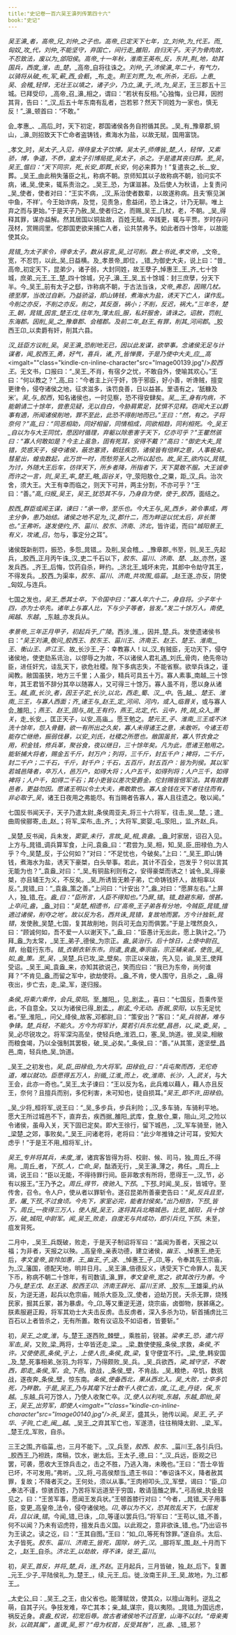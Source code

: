 ```yaml
---
title:"史记卷一百六吴王濞列传第四十六"
book:"史记"
---
```

_吴王濞_者，_高帝_兄_刘仲_之子也。_高帝_已定天下七年，立_刘仲_为_代王_。而_匈奴_攻_代_，_刘仲_不能坚守，弃国亡，间行走_雒阳_，自归天子。天子为骨肉故，不忍致法，废以为_郃阳侯_。_高帝_十一年秋，_淮南王英布_反，东并_荆_地，劫其国兵，西度_淮_，击_楚_，_高帝_自将往诛之。_刘仲_子_沛侯濞_年二十，有气力，以骑将从破_布_军_蕲_西_会甀_，_布_走。_荆王刘贾_为_布_所杀，无后。上患_吴_、_会稽_轻悍，无壮王以填之，诸子少，乃立_濞_于_沛_为_吴王_，王三郡五十三城。已拜受印，_高帝_召_濞_相之，谓曰：“若状有反相。”心独悔，业已拜，因拊其背，告曰：“_汉_后五十年东南有乱者，岂若邪？然天下同姓为一家也，慎无反！”_濞_顿首曰：“不敢。”

会_孝惠_、_高后_时，天下初定，郡国诸侯各务自拊循其民。_吴_有_豫章郡_铜山，_濞_则招致天下亡命者盗铸钱，煮海水为盐，以故无赋，国用富饶。

_孝文_时，_吴太子_入见，得侍皇太子饮博。_吴太子_师傅皆_楚_人，轻悍，又素骄，博，争道，不恭，皇太子引博局提_吴太子_，杀之。于是遣其丧归葬。至_吴_，_吴王_愠曰：“天下同宗，死_长安_即葬_长安_，何必来葬为！”复遣丧之_长__安_葬。_吴王_由此稍失藩臣之礼，称病不朝。京师知其以子故称病不朝，验问实不病，诸_吴_使来，辄系责治之。_吴王_恐，为谋滋甚。及后使人为秋请，上复责问_吴_使者，使者对曰：“王实不病，_汉_系治使者数辈，以故遂称病。且夫‘察见渊中鱼，不祥’。今王始诈病，及觉，见责急，愈益闭，恐上诛之，计乃无聊。唯上弃之而与更始。”于是天子乃赦_吴_使者归之，而赐_吴王_几杖，老，不朝。_吴_得释其罪，谋亦益解。然其居国以铜盐故，百姓无赋。卒践更，辄与平贾。岁时存问茂材，赏赐闾里。佗郡国吏欲来捕亡人者，讼共禁弗予。如此者四十馀年，以故能使其众。

_晁错_为太子家令，得幸太子，数从容言_吴_过可削。数上书说_孝文帝_，_文帝_宽，不忍罚，以此_吴_日益横。及_孝景帝_即位，_错_为御史大夫，说上曰：“昔_高帝_初定天下，昆弟少，诸子弱，大封同姓，故王孽子_悼惠王_王_齐_七十馀城，庶弟_元王_王_楚_四十馀城，兄子_濞_王_吴_五十馀城：封三庶孽，分天下半。今_吴王_前有太子之郄，诈称病不朝，于古法当诛，_文帝_弗忍，因赐几杖。德至厚，当改过自新。乃益骄溢，即山铸钱，煮海水为盐，诱天下亡人，谋作乱。今削之亦反，不削之亦反。削之，其反亟，祸小；不削，反迟，祸大。”三年冬，_楚王_朝，_晁错_因言_楚王戊_往年为_薄太后_服，私奸服舍，请诛之。诏赦，罚削_东海郡_。因削_吴_之_豫章郡_、_会稽郡_。及前二年_赵王_有罪，削其_河间郡_。_胶西王卬_以卖爵有奸，削其六县。

_汉_廷臣方议削_吴_。_吴王濞_恐削地无已，因以此发谋，欲举事。念诸侯无足与计谋者，闻_胶西王_勇，好气，喜兵，诸_齐_皆惮畏，于是乃使中大夫_应__高_<imgalt=""class="kindle-cn-inline-character"src="Image00139.jpg"/>_胶西王_。无文书，口报曰：“_吴王_不肖，有宿夕之忧，不敢自外，使喻其欢心。”王曰：“何以教之？”_高_曰：“今者主上兴于奸，饰于邪臣，好小善，听谗贼，擅变更律令，侵夺诸侯之地，征求滋多，诛罚良善，日以益甚。里语有之，‘舐糠及米’。_吴_与_胶西_，知名诸侯也，一时见察，恐不得安肆矣。_吴__王_身有内病，不能朝请二十馀年，尝患见疑，无以自白，今胁肩累足，犹惧不见释。窃闻大王以爵事有適，所闻诸侯削地，罪不至此，此恐不得削地而已。”王曰：“然，有之。子将奈何？”_高_曰：“同恶相助，同好相留，同情相成，同欲相趋，同利相死。今_吴王_自以为与大王同忧，愿因时循理，弃躯以除患害于天下，亿亦可乎？”王瞿然骇曰：“寡人何敢如是？今主上虽急，固有死耳，安得不戴？”高曰：“御史大夫_晁错_，荧惑天子，侵夺诸侯，蔽忠塞贤，朝廷疾怨，诸侯皆有倍畔之意，人事极矣。彗星出，蝗虫数起，此万世一时，而愁劳圣人之所以起也。故_吴王_欲内以_晁错_为讨，外随大王后车，彷徉天下，所乡者降，所指者下，天下莫敢不服。大王诚幸而许之一言，则_吴王_率_楚王_略_函谷关_，守_荥阳敖仓_之粟，距_汉_兵。治次舍，须大王。大王有幸而临之，则天下可并，两主分割，不亦可乎？”王曰：“善。”_高_归报_吴王_，_吴王_犹恐其不与，乃身自为使，使于_胶西_，面结之。

_胶西_群臣或闻王谋，谏曰：“承一帝，至乐也。今大王与_吴_西乡，弟令事成，两主分争，患乃始结。诸侯之地不足为_汉_郡什二，而为畔逆以忧太后，非长策也。”王弗听。遂发使约_齐_、_菑川_、_胶东_、_济南_、_济北_，皆许诺，而曰“_城阳景王_有义，攻诸_吕_，勿与，事定分之耳”。

诸侯既新削罚，振恐，多怨_晁错_。及削_吴会稽_、_豫章郡_书至，则_吴王_先起兵，_胶西_正月丙午诛_汉_吏二千石以下，_胶东_、_菑川_、_济南_、_楚_、_赵_亦然，遂发兵西。_齐王_后悔，饮药自杀，畔约。_济北王_城坏未完，其郎中令劫守其王，不得发兵。_胶西_为渠率，_胶东_、_菑川_、_济南_共攻围_临菑_。_赵王遂_亦反，阴使_匈奴_与连兵。

七国之发也，_吴王_悉其士卒，下令国中曰：“寡人年六十二，身自将。少子年十四，亦为士卒先。诸年上与寡人比，下与少子等者，皆发。”发二十馀万人。南使_闽越_、_东越_，_东越_亦发兵从。

_孝景帝_三年正月甲子，初起兵于_广陵_。西涉_淮_，因并_楚_兵。发使遗诸侯书曰：“_吴王刘濞_敬问_胶西王_、_胶东王_、_菑川王_、_济南王_、_赵王_、_楚王_、_淮南__王_、_衡山王_、_庐江王_、故_长沙王_子：幸教寡人！以_汉_有贼臣，无功天下，侵夺诸侯地，使吏劾系讯治，以僇辱之为故，不以诸侯人君礼遇_刘氏_骨肉，绝先帝功臣，进任奸宄，诖乱天下，欲危社稷。陛下多病志失，不能省察。欲举兵诛之，谨闻教。敝国虽狭，地方三千里；人虽少，精兵可具五十万。寡人素事_南越_三十馀年，其王君皆不辞分其卒以随寡人，又可得三十馀万。寡人虽不肖，愿以身从诸王。_越_直_长沙_者，因王子定_长沙_以北，西走_蜀_、_汉__中_。告_越_、_楚王_、_淮南_三王，与寡人西面；_齐_诸王与_赵王_定_河间_、_河内_，或入_临晋关_，或与寡人会_雒阳_；_燕王_、_赵王_固与_胡_王有约，_燕王_北定_代_、_云中_，抟_胡_众入_萧关_，走_长安_，匡正天子，以安_高庙_。愿王勉之。_楚元王_子、_淮南_三王或不沐洗十馀年，怨入骨髓，欲一有所出之久矣，寡人未得诸王之意，未敢听。今诸王苟能存亡继绝，振弱伐暴，以安_刘氏_，社稷之所愿也。敝国虽贫，寡人节衣食之用，积金钱，修兵革，聚谷食，夜以继日，三十馀年矣。凡为此，愿诸王勉用之。能斩捕大将者，赐金五千斤，封万户；列将，三千斤，封五千户；裨将，二千斤，封二千户；二千石，千斤，封千户；千石，五百斤，封五百户：皆为列侯。其以军若城邑降者，卒万人，邑万户，如得大将；人户五千，如得列将；人户三千，如得裨将；人户千，如得二千石；其小吏皆以差次受爵金。佗封赐皆倍军法。其有故爵邑者，更益勿因。愿诸王明以令士大夫，弗敢欺也。寡人金钱在天下者往往而有，非必取于_吴_，诸王日夜用之弗能尽。有当赐者告寡人，寡人且往遗之。敬以闻。”

七国反书闻天子，天子乃遣太尉_条侯周亚夫_将三十六将军，往击_吴__楚_；遣_曲周侯郦寄_击_赵_；将军_栾布_击_齐_；大将军_窦婴_屯_荥阳_，监_齐赵_兵。

_吴楚_反书闻，兵未发，_窦婴_未行，言故_吴_相_袁盎_。_盎_时家居，诏召入见。上方与_晁错_调兵算军食，上问_袁盎_曰：“君尝为_吴_相，知_吴_臣_田禄伯_为人乎？今_吴楚_反，于公何如？”对曰：“不足忧也，今破矣。”上曰：“_吴王_即山铸钱，煮海水为盐，诱天下豪桀，白头举事。若此，其计不百全，岂发乎？何以言其无能为也？”_袁盎_对曰：“_吴_有铜盐利则有之，安得豪桀而诱之！诚令_吴_得豪桀，亦且辅王为义，不反矣。_吴_所诱皆无赖子弟，亡命铸钱奸人，故相率以反。”_晁错_曰：“_袁盎_策之善。”上问曰：“计安出？”_盎_对曰：“愿屏左右。”上屏人，独_错_在。_盎_曰：“臣所言，人臣不得知也。”乃屏_错_。_错_趋避东厢，恨甚。上卒问_盎_，_盎_对曰：“_吴楚_相遗书，曰‘_高帝_王子弟各有分地，今贼臣_晁错_擅適过诸侯，削夺之地’。故以反为名，西共诛_晁错_，复故地而罢。方今计独斩_晁错_，发使赦_吴楚_七国，复其故削地，则兵可无血刃而俱罢。”于是上嘿然良久，曰：“顾诚何如，吾不爱一人以谢天下。”_盎_曰：“臣愚计无出此，愿上孰计之。”乃拜_盎_为太常，_吴王_弟子_德侯_为宗正。_盎_装治行。后十馀日，上使中尉召_错_，绐载行东市。_错_衣朝衣斩东市。则遣_袁盎_奉宗庙，宗正辅亲戚，使告_吴_如_盎_策。至_吴_，_吴楚_兵已攻_梁_壁矣。宗正以亲故，先入见，谕_吴王_使拜受诏。_吴王_闻_袁盎_来，亦知其欲说己，笑而应曰：“我已为东帝，尚何谁拜？”不肯见_盎_而留之军中，欲劫使将。_盎_不肯，使人围守，且杀之，_盎_得夜出，步亡去，走_梁_军，遂归报。

_条侯_将乘六乘传，会兵_荥阳_。至_雒阳_，见_剧孟_，喜曰：“七国反，吾乘传至此，不自意全。又以为诸侯已得_剧孟_，_剧孟_今无动。吾据_荥阳_，以东无足忧者。”至_淮阳_，问父_绛侯_故客_邓都尉_曰：“策安出？”客曰：“_吴_兵锐甚，难与争锋。_楚_兵轻，不能久。方今为将军计，莫若引兵东北壁_昌邑_，以_梁_委_吴_，_吴_必尽锐攻之。将军深沟高垒，使轻兵绝_淮泗_口，塞_吴_饷道。彼_吴梁_相敝而粮食竭，乃以全强制其罢极，破_吴_必矣。”_条侯_曰：“善。”从其策，遂坚壁_昌邑_南，轻兵绝_吴_饷道。

_吴王_之初发也，_吴_臣_田禄伯_为大将军。_田禄伯_曰：“兵屯聚而西，无佗奇道，难以就功。臣愿得五万人，别循_江淮_而上，收_淮南_、_长沙_，入_武关_，与大王会，此亦一奇也。”_吴王_太子谏曰：“王以反为名，此兵难以藉人，藉人亦且反王，奈何？且擅兵而别，多佗利害，未可知也，徒自损耳。”_吴王_即不许_田禄伯_。

_吴_少将_桓将军_说王曰：“_吴_多步兵，步兵利险；_汉_多车骑，车骑利平地。愿大王所过城邑不下，直弃去，疾西据_雒阳_武库，食_敖仓_粟，阻山_河_之险以令诸侯，虽毋入关，天下固已定矣。即大王徐行，留下城邑，_汉_军车骑至，驰入_梁楚_之郊，事败矣。”_吴王_问诸老将，老将曰：“此少年推锋之计可耳，安知大虑乎！”于是王不用_桓将军_计。

_吴王_专并将其兵，未度_淮_，诸宾客皆得为将、校尉、候、司马，独_周丘_不得用。_周丘_者，_下邳_人，亡命_吴_，酤酒无行，_吴王濞_薄之，弗任。_周丘_上谒，说王曰：“臣以无能，不得待罪行间。臣非敢求有所将，愿得王一_汉_节，必有以报王。”王乃予之。_周丘_得节，夜驰入_下邳_。_下邳_时闻_吴_反，皆城守。至传舍，召令。令人户，使从者以罪斩令。遂召昆弟所善豪吏告曰：“_吴_反兵且至，至，屠_下邳_不过食顷。今先下，家室必完，能者封侯矣。”出乃相告，_下邳_皆下。_周丘_一夜得三万人，使人报_吴王_，遂将其兵北略城邑。比至_城阳_，兵十馀万，破_城阳_中尉军。闻_吴王_败走，自度无与共成功，即引兵归_下邳_。未至，疽发背死。

二月中，_吴王_兵既破，败走，于是天子制诏将军曰：“盖闻为善者，天报之以福；为非者，天报之以殃。_高皇帝_亲表功德，建立诸侯，_幽王_、_悼惠王_绝无后，_孝文皇帝_哀怜加惠，王_幽王_子_遂_、_悼惠王_子_卬_等，令奉其先王宗庙，为_汉_藩国，德配天地，明并日月。_吴王濞_倍德反义，诱受天下亡命罪人，乱天下币，称病不朝二十馀年，有司数请_濞_罪，_孝文皇帝_宽之，欲其改行为善。今乃与_楚王戊_、_赵王遂_、_胶西王卬_、_济南王辟光_、_菑川王贤_、_胶东__王雄渠_约从反，为逆无道，起兵以危宗庙，贼杀大臣及_汉_使者，迫劫万民，夭杀无罪，烧残民家，掘其丘冢，甚为暴虐。今_卬_等又重逆无道，烧宗庙，卤御物，朕甚痛之。朕素服避正殿，将军其劝士大夫击反虏。击反虏者，深入多杀为功，斩首捕虏比三百石以上者皆杀之，无有所置。敢有议诏及不如诏者，皆要斩。”

初，_吴王_之度_淮_，与_楚王_遂西败_棘壁_，乘胜前，锐甚。_梁孝王_恐，遣六将军击_吴_，又败_梁_两将，士卒皆还走_梁_。_梁_数使使报_条侯_求救，_条侯_不许。又使使恶_条侯_于上，上使人告_条侯_救_梁_，复守便宜不行。_梁_使_韩安国_及_楚_死事相弟_张羽_为将军，乃得颇败_吴_兵。_吴_兵欲西，_梁_城守坚，不敢西，即走_条侯_军，会_下邑_。欲战，_条侯_壁，不肯战。_吴_粮绝，卒饥，数挑战，遂夜奔_条侯_壁，惊东南。_条侯_使备西北，果从西北入。_吴_大败，士卒多饥死，乃畔散。于是_吴王_乃与其麾下壮士数千人夜亡去，度_江_走_丹徒_，保_东越_。_东越_兵可万馀人，乃使人收聚亡卒。_汉_使人以利啖_东越_，_东越_即绐_吴王_，_吴王_出劳军，即使人<imgalt=""class="kindle-cn-inline-character"src="Image00140.jpg"/>杀_吴王_，盛其头，驰传以闻。_吴王_子_子华_、_子驹_亡走_闽__越_。_吴王_之弃其军亡也，军遂溃，往往稍降太尉、_梁_军。_楚王戊_军败，自杀。

三王之围_齐临菑_也，三月不能下。_汉_兵至，_胶西_、_胶东_、_菑川王_各引兵归。_胶西王_乃袒跣，席稿，饮水，谢太后。王太子_德_曰：“_汉_兵远，臣观之已罢，可袭，愿收大王馀兵击之，击之不胜，乃逃入海，未晚也。”王曰：“吾士卒皆已坏，不可发用。”弗听。_汉_将_弓高侯颓当_遗王书曰：“奉诏诛不义，降者赦其罪，复故；不降者灭之。王何处，须以从事。”王肉袒叩头_汉_军壁，谒曰：“臣_卬_奉法不谨，惊骇百姓，乃苦将军远道至于穷国，敢请菹醢之罪。”_弓高侯_执金鼓见之，曰：“王苦军事，愿闻王发兵状。”王顿首膝行对曰：“今者，_晁错_天子用事臣，变更_高皇帝_法令，侵夺诸侯地。_卬_等以为不义，恐其败乱天下，七国发兵，且以诛_错_。今闻_错_已诛，_卬_等谨以罢兵归。”将军曰：“王苟以_错_不善，何不以闻？乃未有诏虎符，擅发兵击义国。以此观之，意非欲诛_错_也。”乃出诏书为王读之。读之讫，曰：“王其自图。”王曰：“如_卬_等死有馀罪。”遂自杀。太后、太子皆死。_胶东_、_菑川_、_济南王_皆死，国除，纳于_汉_。_郦将军_围_赵_十月而下之，_赵王_自杀。_济北王_以劫故，得不诛，徙王_菑川_。

初，_吴王_首反，并将_楚_兵，连_齐赵_。正月起兵，三月皆破，独_赵_后下。复置_元王_少子_平陆侯礼_为_楚王_，续_元王_后。徙_汝南王非_王_吴_故地，为_江都王_。

_太史公_曰：_吴王_之王，由父省也。能薄赋敛，使其众，以擅山海利。逆乱之萌，自其子兴。争技发难，卒亡其本；亲_越_谋宗，竟以夷陨。_晁错_为国远虑，祸反近身。_袁盎_权说，初宠后辱。故古者诸侯地不过百里，山海不以封。“毋亲夷狄，以疏其属”，盖谓_吴_邪？“毋为权首，反受其咎”，岂_盎_、_错_邪？
